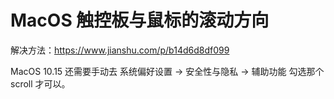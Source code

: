 # MacOS 触控板与鼠标的滚动方向

解决方法：https://www.jianshu.com/p/b14d6d8df099

MacOS 10.15 还需要手动去 系统偏好设置 -> 安全性与隐私 -> 辅助功能 勾选那个 scroll 才可以。

